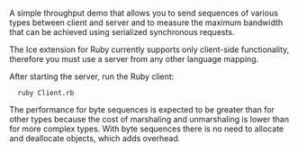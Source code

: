 A simple throughput demo that allows you to send sequences of various
types between client and server and to measure the maximum bandwidth
that can be achieved using serialized synchronous requests.

The Ice extension for Ruby currently supports only client-side
functionality, therefore you must use a server from any other language
mapping.

After starting the server, run the Ruby client:

      ruby Client.rb

The performance for byte sequences is expected to be greater than 
for other types because the cost of marshaling and unmarshaling is
lower than for more complex types. With byte sequences there is no
need to allocate and deallocate objects, which adds overhead.
